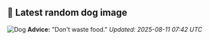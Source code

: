 ## 🐶 Latest random dog image
![Dog](https://images.dog.ceo/breeds/schipperke/n02104365_7887.jpg)
**Advice:** "Don't waste food."
*Updated: 2025-08-11 07:42 UTC*
